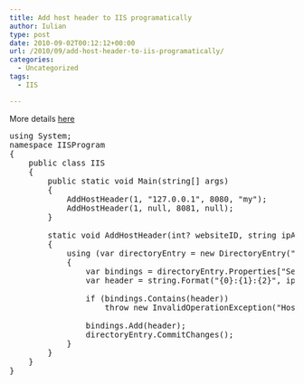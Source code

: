 ```yaml
---
title: Add host header to IIS programatically
author: Iulian
type: post
date: 2010-09-02T00:12:12+00:00
url: /2010/09/add-host-header-to-iis-programatically/
categories:
  - Uncategorized
tags:
  - IIS

---
```

More details <a href="http://www.microsoft.com/technet/prodtechnol/WindowsServer2003/Library/IIS/0ed054d1-ca3a-495f-bad4-3a251e5a07a3.mspx?mfr=true" title="here" target="_blank">here</a>

<pre class="lang:c# decode:true " >using System;
namespace IISProgram
{
    public class IIS
    {
        public static void Main(string[] args)
        {
            AddHostHeader(1, "127.0.0.1", 8080, "my");
            AddHostHeader(1, null, 8081, null);
        }
 
        static void AddHostHeader(int? websiteID, string ipAddress, int? port, string hostname)
        {
            using (var directoryEntry = new DirectoryEntry("IIS://localhost/w3svc/" + websiteID.ToString()))
            {
                var bindings = directoryEntry.Properties["ServerBindings"];
                var header = string.Format("{0}:{1}:{2}", ipAddress, port, hostname);
 
                if (bindings.Contains(header))
                    throw new InvalidOperationException("Host Header already exists!");
 
                bindings.Add(header);
                directoryEntry.CommitChanges();
            }
        }
    }
}</pre>